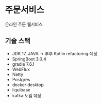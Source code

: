 # 주문서비스

온라인 주문 웹서비스
## 기술 스택

* JDK 17, JAVA -> 추후 Kotlin refactoring 예정
* SpringBoot 3.0.4
* gradle 7.6.1
* WebFlux
* Netty
* Postgres
* docker desktop
* liquibase
* kafka 도임 예정

